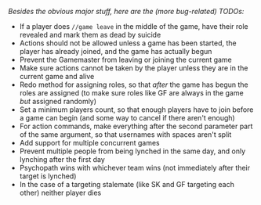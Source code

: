 *Besides the obvious major stuff, here are the (more bug-related) TODOs:*

 - If a player does `//game leave` in the middle of the game, have their role revealed and mark them as dead by suicide
 - Actions should not be allowed unless a game has been started, the player has already joined, and the game has actually begun
 - Prevent the Gamemaster from leaving or joining the current game
 - Make sure actions cannot be taken by the player unless they are in the current game and alive
 - Redo method for assigning roles, so that *after* the game has begun the roles are assigned (to make sure roles like GF are always in the game *but* assigned randomly)
 - Set a minimum players count, so that enough players have to join before a game can begin (and some way to cancel if there aren't enough)
 - For action commands, make everything after the second parameter part of the same argument, so that usernames with spaces aren't split
 - Add support for multiple concurrent games
 - Prevent multiple people from being lynched in the same day, and only lynching after the first day
 - Psychopath wins with whichever team wins (not immediately after their target is lynched)
 - In the case of a targeting stalemate (like SK and GF targeting each other) neither player dies

